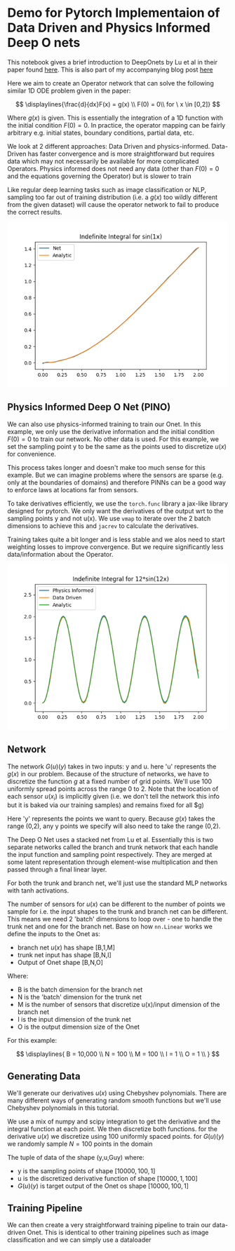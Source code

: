 # Demo for Pytorch Implementaion of Data Driven and Physics Informed Deep O nets


This notebook gives a brief introduction to DeepOnets by Lu et al in their paper found [here](https://arxiv.org/abs/1910.03193). This is also part of my accompanying blog post [here](https://johncsu.github.io/DeepONet_Demo/)


Here we aim to create an Operator network that can solve the following similar 1D ODE problem given in the paper:

$$
\displaylines{\frac{d}{dx}F(x) = g(x) \\
F(0) = 0\\
for \  x \in [0,2]}
$$

Where $g(x)$ is given. This is essentially the integration of a 1D function with the initial condition $F(0) = 0$. In practice, the operator mapping can be fairly arbitrary e.g. initial states, boundary conditions, partial data, etc.

We look at 2 different approaches: Data Driven and physics-informed. Data-Driven has faster convergence and is more straightforward but requires data which may not necessarily be available for more complicated Operators. Physics informed does not need any data (other than $F(0) = 0$ and the equations governing the Operator) but is slower to train

Like regular deep learning tasks such as image classification or NLP, sampling too far out of training distribution (i.e. a $g(x)$ too wildly different from the given dataset) will cause the operator network to fail to produce the correct results.

<img src='Different a.gif'>

## Physics Informed Deep O Net (PINO)

We can also use physics-informed training to train our Onet. In this example, we only use the derivative information and the initial condition $F(0)=0$ to train our network. No other data is used. For this example, we set the sampling point y to be the same as the points used to discretize $u(x)$ for convenience.

This process takes longer and doesn't make too much sense for this example. But we can imagine problems where the sensors are sparse (e.g. only at the boundaries of domains) and therefore PINNs can be a good way to enforce laws at locations far from sensors.

To take derivatives efficiently, we use the `torch.func` library a jax-like library designed for pytorch. We only want the derivatives of the output wrt to the sampling points y and not u(x). We use `vmap` to iterate over the 2 batch dimensions to achieve this and `jacrev` to calculate the derivatives.

Training takes quite a bit longer and is less stable and we alos need to start weighting losses to improve convergence. But we require significantly less data/information about the Operator.

<img src='PINO_vs_DataDriven.png'>

## Network

The network $G(u)(y)$ takes in two inputs: y and u. here 'u' represents the $g(x)$ in our problem. Because of the structure of networks, we have to discretize the function $g$ at a fixed number of grid points. We'll use 100 uniformly spread points across the range 0 to 2. Note that the location of each sensor $u(x_i)$ is implicitly given (i.e. we don't tell the network this info but it is baked via our training samples) and remains fixed for all $g) 

Here 'y' represents the points we want to query. Because $g(x)$ takes the range (0,2), any y points we specify will also need to take the range (0,2).

The Deep O Net uses a stacked net from Lu et al. Essentially this is two separate networks called the branch and trunk network that each handle the input function and sampling point respectively. They are merged at some latent representation through element-wise multiplication and then passed through a final linear layer.

For both the trunk and branch net, we'll just use the standard MLP networks with tanh activations.

The number of sensors for $u(x)$ can be different to the number of points we sample for i.e. the input shapes to the trunk and branch net can be different. This means we need 2 'batch' dimensions to loop over - one to handle the trunk net and one for the branch net. Base on how `nn.Linear` works we define the inputs to the Onet as:

- branch net $u(x)$ has shape [B,1,M]
- trunk net input has shape [B,N,I]
- Output of Onet shape [B,N,O]

Where:
- B is the batch dimension for the branch net
- N is the 'batch' dimension for the trunk net
- M is the number of sensors that discretize u(x)/input dimension of the branch net
- I is the input dimension of the trunk net
- O is the output dimension size of the Onet

For this example:

$$
\displaylines{
B = 10,000 \\ 
N = 100 \\
M = 100 \\
I = 1 \\
O = 1 \\
}
$$

## Generating Data

We'll generate our derivatives $u(x)$ using Chebyshev polynomials. There are many different ways of generating random smooth functions but we'll use Chebyshev polynomials in this tutorial.

We use a mix of numpy and scipy integration to get the derivative and the integral function at each point. We then discretize both functions. for the derivative $u(x)$ we discretize using 100 uniformly spaced points. for $G(u)(y)$ we randomly sample $N = 100$ points in the domain

The tuple of data of the shape (y,u,Guy) where:
- y is the sampling points of shape $[10000,100,1]$
- u is the discretized derivative function of shape $[10000,1,100]$
- $G(u)(y)$ is target output of the Onet os shape $[10000,100,1]$

## Training Pipeline

We can then create a very straightforward training pipeline to train our data-driven Onet. This is identical to other training pipelines such as image classification and we can simply use a dataloader


